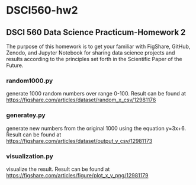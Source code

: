 # DSCI560-hw2
## DSCI 560 Data Science Practicum-Homework 2
The purpose of this homework is to get your familiar with FigShare, GitHub, Zenodo, and Jupyter Notebook for 
sharing data science projects and results according to the principles set forth in the Scientific Paper of the Future. 

### random1000.py
generate 1000 random numbers over range 0-100. 
Result can be found at https://figshare.com/articles/dataset/random_x_csv/12981176

### generatey.py
generate new numbers from the original 1000 using the equation y=3x+6.
Result can be found at https://figshare.com/articles/dataset/output_y_csv/12981173

### visualization.py
visualize the result. 
Result can be found at https://figshare.com/articles/figure/plot_x_y_png/12981179

